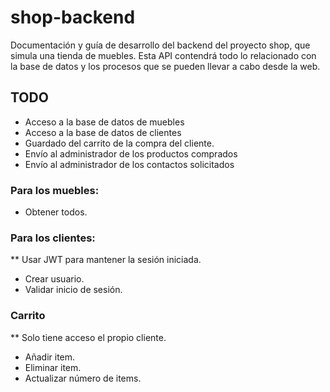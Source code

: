 # shop-backend

Documentación y guía de desarrollo del backend del proyecto shop, que simula una tienda de muebles. Esta API contendrá todo lo relacionado con la base de datos y los procesos que se pueden llevar a cabo desde la web.

## TODO
* Acceso a la base de datos de muebles
* Acceso a la base de datos de clientes
* Guardado del carrito de la compra del cliente.
* Envío al administrador de los productos comprados
* Envío al administrador de los contactos solicitados

### Para los muebles:
* Obtener todos.

### Para los clientes:
** Usar JWT para mantener la sesión iniciada.
* Crear usuario.
* Validar inicio de sesión.

### Carrito
** Solo tiene acceso el propio cliente.
* Añadir item.
* Eliminar item.
* Actualizar número de items.